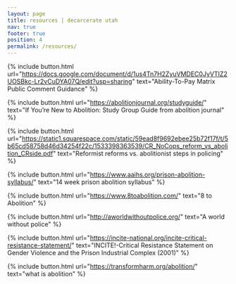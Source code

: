 ```yaml
---
layout: page
title: resources | decarcerate utah
nav: true
footer: true
position: 4
permalink: /resources/
---
```


<div class="resources">

{% include button.html
  url="https://docs.google.com/document/d/1us4Tn7H2ZyuVMDEC0JyVTIZ2UOSBkc-Lr2vCuDYA07Q/edit?usp=sharing"
  text="Ability-To-Pay Matrix Public Comment Guidance"
%}

{% include button.html
  url="https://abolitionjournal.org/studyguide/"
  text="If You’re New to Abolition: Study Group Guide from abolition journal"
%}

{% include button.html
  url="https://static1.squarespace.com/static/59ead8f9692ebee25b72f17f/t/5b65cd58758d46d34254f22c/1533398363539/CR_NoCops_reform_vs_abolition_CRside.pdf"
  text="Reformist reforms vs. abolitionist steps in policing"
%}

{% include button.html
  url="https://www.aaihs.org/prison-abolition-syllabus/"
  text="14 week prison abolition syllabus"
%}

{% include button.html
  url="https://www.8toabolition.com/"
  text="8 to Abolition"
%}

{% include button.html
  url="http://aworldwithoutpolice.org/"
  text="A world without police"
%}

{% include button.html
  url="https://incite-national.org/incite-critical-resistance-statement/"
  text="INCITE!-Critical Resistance Statement on Gender Violence and the Prison Industrial Complex (2001)"
%}

{% include button.html
  url="https://transformharm.org/abolition/"
  text="what is abolition"
%}

</div>
